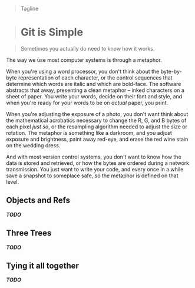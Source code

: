> Tagline

> # Git is Simple

> Sometimes you actually do need to know how it works.

The way we use most computer systems is through a metaphor.

When you're using a word processor, you don't think about the byte-by-byte representation of each character, or the control sequences that determine which words are italic and which are bold-face.
The software abstracts that away, presenting a clean metaphor – inked characters on a sheet of paper.
You write your words, decide on their font and style, and when you're ready for your words to be on *actual* paper, you print.

When you're adjusting the exposure of a photo, you don't want think about the mathematical acrobatics necessary to change the R, G, and B bytes of each pixel *just so*, or the resampling algorithm needed to adjust the size or rotation.
The metaphor is something like a darkroom, and you adjust exposure and brightness, paint away red-eye, and erase the red wine stain on the wedding dress.

And with most version control systems, you don't want to know how the data is stored and retrieved, or how the bytes are ordered during a network transmission.
You just want to write your code, and every once in a while save a snapshot to someplace safe, so the metaphor is defined on that level.

## Objects and Refs

***TODO***

## Three Trees

***TODO***

## Tying it all together

***TODO***
